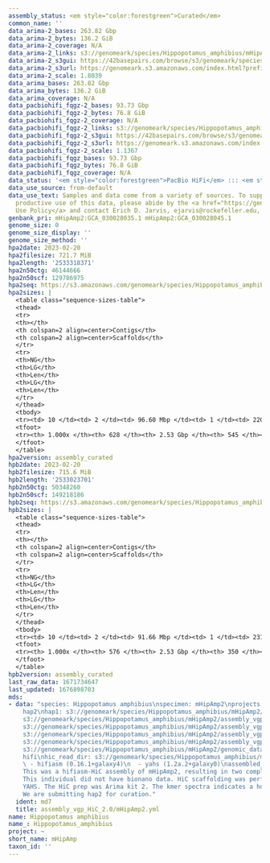 ```yaml
---
assembly_status: <em style="color:forestgreen">Curated</em>
common_name: ''
data_arima-2_bases: 263.82 Gbp
data_arima-2_bytes: 136.2 GiB
data_arima-2_coverage: N/A
data_arima-2_links: s3://genomeark/species/Hippopotamus_amphibius/mHipAmp2/genomic_data/arima/<br>
data_arima-2_s3gui: https://42basepairs.com/browse/s3/genomeark/species/Hippopotamus_amphibius/mHipAmp2/genomic_data/arima/
data_arima-2_s3url: https://genomeark.s3.amazonaws.com/index.html?prefix=species/Hippopotamus_amphibius/mHipAmp2/genomic_data/arima/
data_arima-2_scale: 1.8039
data_arima_bases: 263.82 Gbp
data_arima_bytes: 136.2 GiB
data_arima_coverage: N/A
data_pacbiohifi_fqgz-2_bases: 93.73 Gbp
data_pacbiohifi_fqgz-2_bytes: 76.8 GiB
data_pacbiohifi_fqgz-2_coverage: N/A
data_pacbiohifi_fqgz-2_links: s3://genomeark/species/Hippopotamus_amphibius/mHipAmp2/genomic_data/pacbio_hifi/<br>
data_pacbiohifi_fqgz-2_s3gui: https://42basepairs.com/browse/s3/genomeark/species/Hippopotamus_amphibius/mHipAmp2/genomic_data/pacbio_hifi/
data_pacbiohifi_fqgz-2_s3url: https://genomeark.s3.amazonaws.com/index.html?prefix=species/Hippopotamus_amphibius/mHipAmp2/genomic_data/pacbio_hifi/
data_pacbiohifi_fqgz-2_scale: 1.1367
data_pacbiohifi_fqgz_bases: 93.73 Gbp
data_pacbiohifi_fqgz_bytes: 76.8 GiB
data_pacbiohifi_fqgz_coverage: N/A
data_status: '<em style="color:forestgreen">PacBio HiFi</em> ::: <em style="color:forestgreen">Arima</em>'
data_use_source: from-default
data_use_text: Samples and data come from a variety of sources. To support fair and
  productive use of this data, please abide by the <a href="https://genome10k.soe.ucsc.edu/data-use-policies/">Data
  Use Policy</a> and contact Erich D. Jarvis, ejarvis@rockefeller.edu, with any questions.
genbank_pri: mHipAmp2:GCA_030028035.1 mHipAmp2:GCA_030028045.1
genome_size: 0
genome_size_display: ''
genome_size_method: ''
hpa2date: 2023-02-20
hpa2filesize: 721.7 MiB
hpa2length: '2533318371'
hpa2n50ctg: 46144666
hpa2n50scf: 129786975
hpa2seq: https://s3.amazonaws.com/genomeark/species/Hippopotamus_amphibius/mHipAmp2/assembly_curated/mHipAmp2.hap1.decon.20230220.fasta.gz
hpa2sizes: |
  <table class="sequence-sizes-table">
  <thead>
  <tr>
  <th></th>
  <th colspan=2 align=center>Contigs</th>
  <th colspan=2 align=center>Scaffolds</th>
  </tr>
  <tr>
  <th>NG</th>
  <th>LG</th>
  <th>Len</th>
  <th>LG</th>
  <th>Len</th>
  </tr>
  </thead>
  <tbody>
  <tr><td> 10 </td><td> 2 </td><td> 96.60 Mbp </td><td> 1 </td><td> 220.08 Mbp </td></tr><tr><td> 20 </td><td> 5 </td><td> 81.29 Mbp </td><td> 2 </td><td> 184.16 Mbp </td></tr><tr><td> 30 </td><td> 8 </td><td> 71.25 Mbp </td><td> 3 </td><td> 169.33 Mbp </td></tr><tr><td> 40 </td><td> 12 </td><td> 61.79 Mbp </td><td> 5 </td><td> 143.86 Mbp </td></tr><tr style="background-color:#cccccc;"><td> 50 </td><td> 17 </td><td style="background-color:#88ff88;"> 46.14 Mbp </td><td> 7 </td><td style="background-color:#88ff88;"> 129.79 Mbp </td></tr><tr><td> 60 </td><td> 23 </td><td> 35.39 Mbp </td><td> 9 </td><td> 115.28 Mbp </td></tr><tr><td> 70 </td><td> 31 </td><td> 28.91 Mbp </td><td> 11 </td><td> 99.61 Mbp </td></tr><tr><td> 80 </td><td> 40 </td><td> 24.15 Mbp </td><td> 14 </td><td> 91.68 Mbp </td></tr><tr><td> 90 </td><td> 56 </td><td> 10.33 Mbp </td><td> 17 </td><td> 70.70 Mbp </td></tr><tr><td> 100 </td><td> 627 </td><td> 16.24 Kbp </td><td> 544 </td><td> 16.24 Kbp </td></tr></tbody>
  <tfoot>
  <tr><th> 1.000x </th><th> 628 </th><th> 2.53 Gbp </th><th> 545 </th><th> 2.53 Gbp </th></tr>
  </tfoot>
  </table>
hpa2version: assembly_curated
hpb2date: 2023-02-20
hpb2filesize: 715.6 MiB
hpb2length: '2533023701'
hpb2n50ctg: 50348260
hpb2n50scf: 149218186
hpb2seq: https://s3.amazonaws.com/genomeark/species/Hippopotamus_amphibius/mHipAmp2/assembly_curated/mHipAmp2.hap2.cur.20230220.fasta.gz
hpb2sizes: |
  <table class="sequence-sizes-table">
  <thead>
  <tr>
  <th></th>
  <th colspan=2 align=center>Contigs</th>
  <th colspan=2 align=center>Scaffolds</th>
  </tr>
  <tr>
  <th>NG</th>
  <th>LG</th>
  <th>Len</th>
  <th>LG</th>
  <th>Len</th>
  </tr>
  </thead>
  <tbody>
  <tr><td> 10 </td><td> 2 </td><td> 91.66 Mbp </td><td> 1 </td><td> 231.73 Mbp </td></tr><tr><td> 20 </td><td> 5 </td><td> 81.89 Mbp </td><td> 2 </td><td> 199.51 Mbp </td></tr><tr><td> 30 </td><td> 8 </td><td> 70.29 Mbp </td><td> 3 </td><td> 188.31 Mbp </td></tr><tr><td> 40 </td><td> 12 </td><td> 59.74 Mbp </td><td> 4 </td><td> 174.74 Mbp </td></tr><tr style="background-color:#cccccc;"><td> 50 </td><td> 17 </td><td style="background-color:#88ff88;"> 50.35 Mbp </td><td> 6 </td><td style="background-color:#88ff88;"> 149.22 Mbp </td></tr><tr><td> 60 </td><td> 22 </td><td> 43.52 Mbp </td><td> 8 </td><td> 144.14 Mbp </td></tr><tr><td> 70 </td><td> 29 </td><td> 31.23 Mbp </td><td> 9 </td><td> 137.58 Mbp </td></tr><tr><td> 80 </td><td> 40 </td><td> 18.39 Mbp </td><td> 12 </td><td> 104.25 Mbp </td></tr><tr><td> 90 </td><td> 58 </td><td> 8.92 Mbp </td><td> 14 </td><td> 80.66 Mbp </td></tr><tr><td> 100 </td><td> 575 </td><td> 21.22 Kbp </td><td> 349 </td><td> 21.22 Kbp </td></tr></tbody>
  <tfoot>
  <tr><th> 1.000x </th><th> 576 </th><th> 2.53 Gbp </th><th> 350 </th><th> 2.53 Gbp </th></tr>
  </tfoot>
  </table>
hpb2version: assembly_curated
last_raw_data: 1671734647
last_updated: 1676898703
mds:
- data: "species: Hippopotamus amphibius\nspecimen: mHipAmp2\nprojects: \n  - vgp\nhaplotype_to_curate:
    hap2\nhap1: s3://genomeark/species/Hippopotamus_amphibius/mHipAmp2/assembly_vgp_HiC_2.0/mHipAmp2.HiC.hap1.20230116.fasta.gz\nhap2:
    s3://genomeark/species/Hippopotamus_amphibius/mHipAmp2/assembly_vgp_HiC_2.0/mHipAmp2.HiC.hap2.20230116.fasta.gz\npretext_hap1:
    s3://genomeark/species/Hippopotamus_amphibius/mHipAmp2/assembly_vgp_HiC_2.0/evaluation/hap1/pretext/mHipAmp2_hap1__s2_heatmap.pretext\npretext_hap2:
    s3://genomeark/species/Hippopotamus_amphibius/mHipAmp2/assembly_vgp_HiC_2.0/evaluation/hap2/pretext/mHipAmp2_hap2__s2_heatmap.pretext\nkmer_spectra_img:
    s3://genomeark/species/Hippopotamus_amphibius/mHipAmp2/assembly_vgp_HiC_2.0/evaluation/merqury/mHipAmp2_png/\npacbio_read_dir:
    s3://genomeark/species/Hippopotamus_amphibius/mHipAmp2/genomic_data/pacbio_hifi/\npacbio_read_type:
    hifi\nhic_read_dir: s3://genomeark/species/Hippopotamus_amphibius/mHipAmp2/genomic_data/arima/\npipeline:\n
    \ - hifiasm (0.16.1+galaxy4)\n  - yahs (1.2a.2+galaxy0)\nassembled_by_group: Rockefeller\nnotes:
    This was a hifiasm-HiC assembly of mHipAmp2, resulting in two complete haplotypes.
    This individual did not have bionano data. HiC scaffolding was performed with
    YAHS. The HiC prep was Arima kit 2. The kmer spectra indicates a homogametic specimen.
    We are submitting hap2 for curation."
  ident: md7
  title: assembly_vgp_HiC_2.0/mHipAmp2.yml
name: Hippopotamus amphibius
name_: Hippopotamus_amphibius
project: ~
short_name: mHipAmp
taxon_id: ''
---
```

